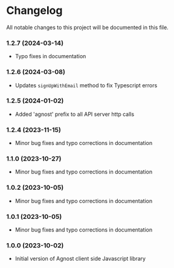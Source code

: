 # Changelog

All notable changes to this project will be documented in this file.

### 1.2.7 (2024-03-14)

-  Typo fixes in documentation

### 1.2.6 (2024-03-08)

-  Updates `signUpWithEmail` method to fix Typescript errors

### 1.2.5 (2024-01-02)

-  Added 'agnost' prefix to all API server http calls

### 1.2.4 (2023-11-15)

-  Minor bug fixes and typo corrections in documentation

### 1.1.0 (2023-10-27)

-  Minor bug fixes and typo corrections in documentation

### 1.0.2 (2023-10-05)

-  Minor bug fixes and typo corrections in documentation

### 1.0.1 (2023-10-05)

-  Minor bug fixes and typo corrections in documentation

### 1.0.0 (2023-10-02)

-  Initial version of Agnost client side Javascript library
